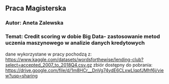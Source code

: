 ##  Praca Magisterska 

### Autor: Aneta Zalewska

### Temat: Credit scoring w dobie Big Data- zastosowanie metod uczenia maszynowego w analizie danych kredytowych


dane wykorzystane w pracy pochodzą z: https://www.kaggle.com/datasets/wordsforthewise/lending-club?select=accepted_2007_to_2018Q4.csv.gz
zbiór dostępny do pobrania: https://drive.google.com/file/d/1m8HCr__DnVg74ydE6CLxwLlqpfJMhf6j/view?usp=sharing